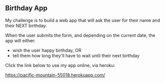 ## Birthday App
My challenge is to build a web app that will ask the user for their name and their NEXT birthday.

When the user submits the form, and depending on the current date, the app will either:

- wish the user happy birthday, OR
- tell them how long they'll have to wait until their next birthday

Click the link below to use my app online, via heroku:

https://pacific-mountain-55018.herokuapp.com/
